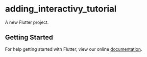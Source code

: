 # adding_interactivy_tutorial

A new Flutter project.

## Getting Started

For help getting started with Flutter, view our online
[documentation](https://flutter.io/).

